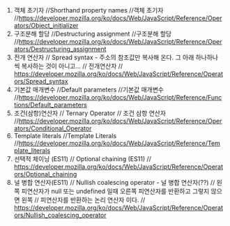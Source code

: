 1. 객체 초기자
//Shorthand property names
//객체 초기자
//https://developer.mozilla.org/ko/docs/Web/JavaScript/Reference/Operators/Object_initializer
2. 구조분해 할당
//Destructuring assignment
//구조분해 할당
//https://developer.mozilla.org/ko/docs/Web/JavaScript/Reference/Operators/Destructuring_assignment
3. 전개 연산자
// Spread syntax - 주소의 참조값만 복사해 온다. 그 아래 하나하나씩 복사하는 것이 아니고...
// 전개연산자
// https://developer.mozilla.org/ko/docs/Web/JavaScript/Reference/Operators/Spread_syntax
4. 기본값 매개변수
//Default parameters
//기본값 매개변수
//https://developer.mozilla.org/ko/docs/Web/JavaScript/Reference/Functions/Default_parameters
5. 조건(삼항)연산자
// Ternary Operator
// 조건 삼항 연산자
//https://developer.mozilla.org/ko/docs/Web/JavaScript/Reference/Operators/Conditional_Operator
6. Template literals
//Template Literals
//https://developer.mozilla.org/ko/docs/Web/JavaScript/Reference/Template_literals
7. 선택적 체이닝 (ES11)
// Optional chaining (ES11)
// https://developer.mozilla.org/ko/docs/Web/JavaScript/Reference/Operators/Optional_chaining
8. 널 병합 연산자(ES11)
// Nullish coalescing operator - 널 병합 연산자(??)
// 왼쪽 피연산자가 null 또는 undefined 일때 오른쪽 피연산자를 반환하고 그렇지 않으면 왼쪽
// 피연산자를 반환하는 논리 연산자 이다.
// https://developer.mozilla.org/ko/docs/Web/JavaScript/Reference/Operators/Nullish_coalescing_operator